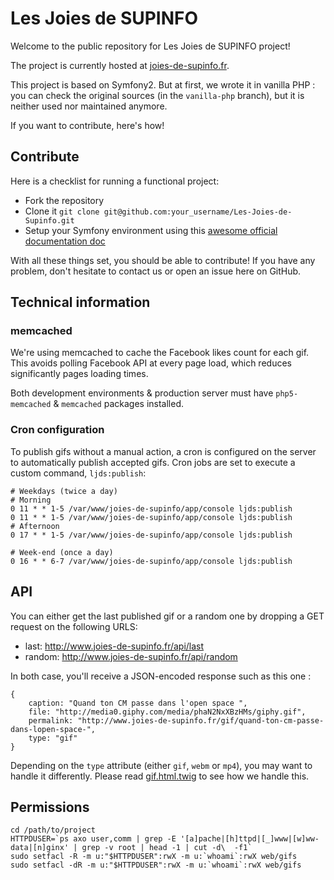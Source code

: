 # Les Joies de SUPINFO
Welcome to the public repository for Les Joies de SUPINFO project!

The project is currently hosted at [joies-de-supinfo.fr](http://www.joies-de-supinfo.fr/).

This project is based on Symfony2. But at first, we wrote it in vanilla PHP :
you can check the original sources (in the `vanilla-php` branch), but it is neither used nor maintained anymore.

If you want to contribute, here's how!

## Contribute
Here is a checklist for running a functional project:

* Fork the repository
* Clone it `git clone git@github.com:your_username/Les-Joies-de-Supinfo.git`
* Setup your Symfony environment using this [awesome official documentation doc](http://symfony.com/doc/current/book/installation.html)

With all these things set, you should be able to contribute! If you have any problem, don't hesitate to contact us or
open an issue here on GitHub.

## Technical information
### memcached
We're using memcached to cache the Facebook likes count for each gif. This avoids polling Facebook API at every page load,
which reduces significantly pages loading times.

Both development environments & production server must have `php5-memcached` & `memcached` packages installed. 

### Cron configuration
To publish gifs without a manual action, a cron is configured on the server to automatically publish accepted gifs.
Cron jobs are set to execute a custom command, `ljds:publish`:

	# Weekdays (twice a day)
	# Morning
	0 11 * * 1-5 /var/www/joies-de-supinfo/app/console ljds:publish
	0 11 * * 1-5 /var/www/joies-de-supinfo/app/console ljds:publish
	# Afternoon
	0 17 * * 1-5 /var/www/joies-de-supinfo/app/console ljds:publish
	
	# Week-end (once a day)
	0 16 * * 6-7 /var/www/joies-de-supinfo/app/console ljds:publish

## API
You can either get the last published gif or a random one by dropping a GET request on the following URLS:

* last: http://www.joies-de-supinfo.fr/api/last
* random: http://www.joies-de-supinfo.fr/api/random

In both case, you'll receive a JSON-encoded response such as this one :

	{
		caption: "Quand ton CM passe dans l'open space ",
		file: "http://media0.giphy.com/media/phaN2NxXBzHMs/giphy.gif",
		permalink: "http://www.joies-de-supinfo.fr/gif/quand-ton-cm-passe-dans-lopen-space-",
		type: "gif"
	}

Depending on the `type` attribute (either `gif`, `webm` or `mp4`), you may want to handle it differently. Please read
[gif.html.twig](src/LjdsBundle/Resources/views/Snippets/gif.html.twig) to see how we handle this.

## Permissions

	cd /path/to/project
	HTTPDUSER=`ps axo user,comm | grep -E '[a]pache|[h]ttpd|[_]www|[w]ww-data|[n]ginx' | grep -v root | head -1 | cut -d\  -f1`
	sudo setfacl -R -m u:"$HTTPDUSER":rwX -m u:`whoami`:rwX web/gifs
	sudo setfacl -dR -m u:"$HTTPDUSER":rwX -m u:`whoami`:rwX web/gifs
